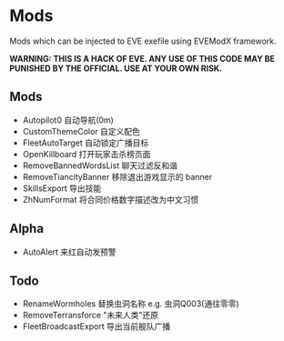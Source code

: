 # Mods
Mods which can be injected to EVE exefile using EVEModX framework.

**WARNING: THIS IS A HACK OF EVE. ANY USE OF THIS CODE MAY BE PUNISHED BY THE OFFICIAL. USE AT YOUR OWN RISK.**

## Mods
- Autopilot0 自动导航(0m)
- CustomThemeColor 自定义配色
- FleetAutoTarget 自动锁定广播目标
- OpenKillboard 打开玩家击杀榜页面
- RemoveBannedWordsList 聊天过滤反和谐
- RemoveTiancityBanner 移除退出游戏显示的 banner
- SkillsExport 导出技能
- ZhNumFormat 将合同价格数字描述改为中文习惯

## Alpha
- AutoAlert 来红自动发预警

## Todo
- RenameWormholes 替换虫洞名称 e.g. 虫洞Q003(通往零零)
- RemoveTerransforce "未来人类"还原
- FleetBroadcastExport 导出当前舰队广播

